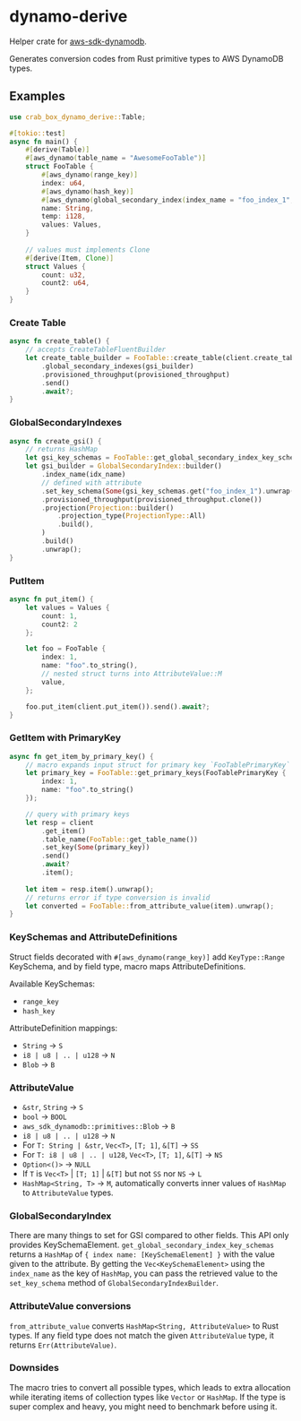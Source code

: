 # dynamo-derive

Helper crate for [aws-sdk-dynamodb](https://docs.rs/aws-sdk-dynamodb/latest/aws_sdk_dynamodb/).

Generates conversion codes from Rust primitive types to AWS DynamoDB types.

## Examples

```rust
use crab_box_dynamo_derive::Table;

#[tokio::test]
async fn main() {
    #[derive(Table)]
    #[aws_dynamo(table_name = "AwesomeFooTable")]
    struct FooTable {
        #[aws_dynamo(range_key)]
        index: u64,
        #[aws_dynamo(hash_key)]
        #[aws_dynamo(global_secondary_index(index_name = "foo_index_1", hash_key))]
        name: String,
        temp: i128,
        values: Values,
    }
    
    // values must implements Clone
    #[derive(Item, Clone)]
    struct Values {
        count: u32,
        count2: u64,
    }
}
```

### Create Table
```rust
async fn create_table() {
    // accepts CreateTableFluentBuilder
    let create_table_builder = FooTable::create_table(client.create_table())
        .global_secondary_indexes(gsi_builder)
        .provisioned_throughput(provisioned_throughput)
        .send()
        .await?;
}

```

### GlobalSecondaryIndexes
```rust
async fn create_gsi() {
    // returns HashMap
    let gsi_key_schemas = FooTable::get_global_secondary_index_key_schemas();
    let gsi_builder = GlobalSecondaryIndex::builder()
        .index_name(idx_name)
        // defined with attribute
        .set_key_schema(Some(gsi_key_schemas.get("foo_index_1").unwrap().clone()))
        .provisioned_throughput(provisioned_throughput.clone())
        .projection(Projection::builder()
            .projection_type(ProjectionType::All)
            .build(),
        )
        .build()
        .unwrap();
}
```

### PutItem
```rust
async fn put_item() {
    let values = Values {
        count: 1,
        count2: 2
    };

    let foo = FooTable {
        index: 1,
        name: "foo".to_string(),
        // nested struct turns into AttributeValue::M
        value,
    };

    foo.put_item(client.put_item()).send().await?;
}
```

### GetItem with PrimaryKey
```rust
async fn get_item_by_primary_key() {
    // macro expands input struct for primary key `FooTablePrimaryKey`
    let primary_key = FooTable::get_primary_keys(FooTablePrimaryKey {
        index: 1,
        name: "foo".to_string()
    });

    // query with primary keys
    let resp = client
        .get_item()
        .table_name(FooTable::get_table_name())
        .set_key(Some(primary_key))
        .send()
        .await?
        .item();
    
    let item = resp.item().unwrap();
    // returns error if type conversion is invalid
    let converted = FooTable::from_attribute_value(item).unwrap();
}
```

### KeySchemas and AttributeDefinitions

Struct fields decorated with `#[aws_dynamo(range_key)]` add `KeyType::Range` KeySchema, and by field type, macro maps 
AttributeDefinitions.

Available KeySchemas:

- `range_key`
- `hash_key`

AttributeDefinition mappings:
- `String` -> `S`
- `i8 | u8 | .. | u128` -> `N`
- `Blob` -> `B`

### AttributeValue

- `&str`, `String` -> `S`
- `bool` -> `BOOL`
- `aws_sdk_dynamodb::primitives::Blob` -> `B`
- `i8 | u8 | .. | u128` -> `N`
- For `T: String | &str`, `Vec<T>`, `[T; 1]`, `&[T]` -> `SS`
- For `T: i8 | u8 | .. | u128`, `Vec<T>`, `[T; 1]`, `&[T]` -> `NS`
- `Option<()>` -> `NULL`
- If `T` is `Vec<T>` | `[T; 1]` | `&[T]` but not `SS` nor `NS` -> `L`
- `HashMap<String, T>` -> `M`, automatically converts inner values of `HashMap` to `AttributeValue` types.

### GlobalSecondaryIndex

There are many things to set for GSI compared to other fields. This API only provides KeySchemaElement. 
`get_global_secondary_index_key_schemas` returns a `HashMap` of `{ index name: [KeySchemaElement] }` with the value given to the attribute. 
By getting the `Vec<KeySchemaElement>` using the `index_name` as the key of `HashMap`, you can pass the retrieved value to the `set_key_schema` method of `GlobalSecondaryIndexBuilder`.

### AttributeValue conversions

`from_attribute_value` converts `HashMap<String, AttributeValue>` to Rust types. 
If any field type does not match the given `AttributeValue` type, it returns `Err(AttributeValue)`.

### Downsides

The macro tries to convert all possible types, which leads to extra allocation while iterating items of collection types like `Vector` or `HashMap`. 
If the type is super complex and heavy, you might need to benchmark before using it.
